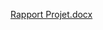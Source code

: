 [Rapport Projet.docx](https://github.com/brahimboukar/micro-service/files/13999214/Rapport.Projet.docx)
